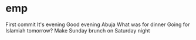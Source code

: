# emp
First commit
It's evening
Good evening Abuja
What was for dinner
Going for Islamiah tomorrow?
Make Sunday brunch on Saturday night
